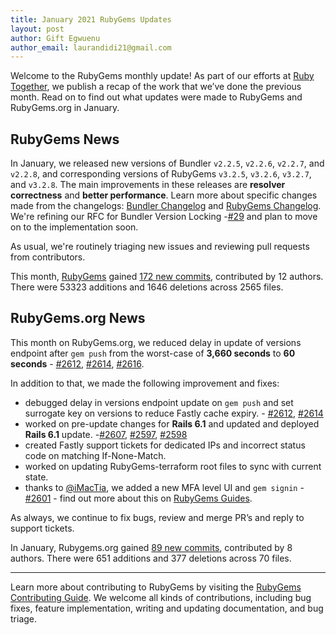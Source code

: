 ```yaml
---
title: January 2021 RubyGems Updates
layout: post
author: Gift Egwuenu
author_email: laurandidi21@gmail.com
---
```

Welcome to the RubyGems monthly update! As part of our efforts at [Ruby Together](http://rubytogether.org/), we publish a recap of the work that we’ve done the previous month. Read on to find out what updates were made to RubyGems and RubyGems.org in January.

## RubyGems News

In January, we released new versions of Bundler `v2.2.5`, `v2.2.6`, `v2.2.7`, and `v2.2.8`, and corresponding versions of RubyGems `v3.2.5`, `v3.2.6`, `v3.2.7`, and `v3.2.8`. The main improvements in these releases are **resolver correctness** and **better performance**. Learn more about specific changes made from the changelogs: [Bundler Changelog](https://github.com/rubygems/rubygems/blob/master/bundler/CHANGELOG.md#228-february-2-2021) and [RubyGems Changelog](https://github.com/rubygems/rubygems/blob/master/CHANGELOG.md#328--2021-02-02). We're refining our RFC for Bundler Version Locking -[#29](https://github.com/rubygems/rfcs/pull/29) and plan to move on to the implementation soon.

As usual, we're routinely triaging new issues and reviewing pull requests from contributors.

This month, [RubyGems](https://github.com/rubygems/rubygems) gained [172 new commits](https://github.com/rubygems/rubygems/compare/master@%7B2021-01-02%7D...master@%7B2021-01-31%7D), contributed by 12 authors. There were 53323 additions and 1646 deletions across 2565 files.

## RubyGems.org News

This month on RubyGems.org, we reduced delay in update of versions endpoint after `gem push` from the worst-case of **3,660 seconds** to **60 seconds** - [#2612](https://github.com/rubygems/rubygems.org/pull/2612), [#2614](https://github.com/rubygems/rubygems.org/pull/2614), [#2616](https://github.com/rubygems/rubygems.org/pull/2616).

In addition to that, we made the following improvement and fixes:

- debugged delay in versions endpoint update on `gem push` and set surrogate key on versions to reduce Fastly cache expiry. - [#2612](https://github.com/rubygems/rubygems.org/pull/2612), [#2614](https://github.com/rubygems/rubygems.org/pull/2614)
- worked on pre-update changes for **Rails 6.1** and updated and deployed **Rails 6.1** update. -[#2607](https://github.com/rubygems/rubygems.org/pull/2607), [#2597](https://github.com/rubygems/rubygems.org/pull/2597), [#2598](https://github.com/rubygems/rubygems.org/pull/2598)
- created Fastly support tickets for dedicated IPs and incorrect status code on matching If-None-Match.
- worked on updating RubyGems-terraform root files to sync with current state.
- thanks to [@iMacTia](https://github.com/iMacTia), we added a new MFA level UI and `gem signin` - [#2601](https://github.com/rubygems/rubygems.org#2601) - find out more about this on [RubyGems Guides](https://guides.rubygems.org/setting-up-multifactor-authentication/#authentication-levels).

As always, we continue to fix bugs, review and merge PR’s and reply to support tickets.

In January, Rubygems.org gained [89 new commits](https://github.com/rubygems/rubygems.org/compare/master@%7B2021-01-01%7D...master@%7B2021-01-31%7D), contributed by 8 authors. There were 651 additions and 377 deletions across 70 files.

---
Learn more about contributing to RubyGems by visiting the [RubyGems Contributing Guide](https://github.com/rubygems/rubygems/blob/master/CONTRIBUTING.md#how-to-contribute). We welcome all kinds of contributions, including bug fixes, feature implementation, writing and updating documentation, and bug triage.
